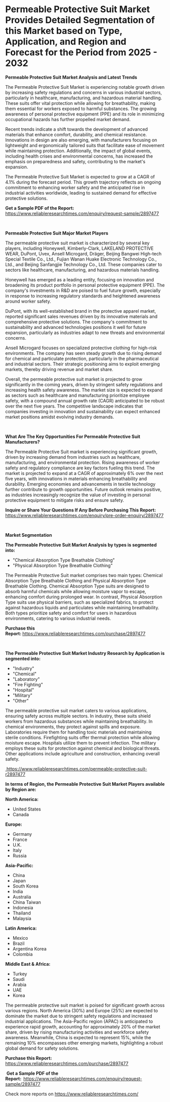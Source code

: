 <p><h1>Permeable Protective Suit Market Provides Detailed Segmentation of this Market based on Type, Application, and Region and Forecast for the Period from 2025 - 2032</h1></p><p><strong>Permeable Protective Suit Market Analysis and Latest Trends</strong></p>
<p><p>The Permeable Protective Suit Market is experiencing notable growth driven by increasing safety regulations and concerns in various industrial sectors, particularly in healthcare, manufacturing, and hazardous material handling. These suits offer vital protection while allowing for breathability, making them essential for workers exposed to harmful substances. The growing awareness of personal protective equipment (PPE) and its role in minimizing occupational hazards has further propelled market demand.</p><p>Recent trends indicate a shift towards the development of advanced materials that enhance comfort, durability, and chemical resistance. Innovations in design are also emerging, with manufacturers focusing on lightweight and ergonomically tailored suits that facilitate ease of movement while maintaining protection. Additionally, the impact of global events, including health crises and environmental concerns, has increased the emphasis on preparedness and safety, contributing to the market's expansion.</p><p>The Permeable Protective Suit Market is expected to grow at a CAGR of 4.1% during the forecast period. This growth trajectory reflects an ongoing commitment to enhancing worker safety and the anticipated rise in industrial activities worldwide, leading to sustained demand for effective protective solutions.</p></p>
<p><strong>Get a Sample PDF of the Report:&nbsp;</strong> <a href="https://www.reliableresearchtimes.com/enquiry/request-sample/2897477?utm_campaign=2201&utm_medium=2&utm_source=Github&utm_content=ia&utm_term=15032025&utm_id=permeable-protective-suit">https://www.reliableresearchtimes.com/enquiry/request-sample/2897477</a></p>
<p>&nbsp;</p>
<p><strong>Permeable Protective Suit Major Market Players</strong></p>
<p><p>The permeable protective suit market is characterized by several key players, including Honeywell, Kimberly-Clark, LAKELAND PROTECTIVE WEAR, DuPont, Uvex, Ansell Microgard, Dräger, Beijing Bangwei High-tech Special Textile Co., Ltd., Fujian Wanan Huake Electronic Technology Co., Ltd., and Beijing Sanfangjie Technology Co., Ltd. These companies cater to sectors like healthcare, manufacturing, and hazardous materials handling.</p><p>Honeywell has emerged as a leading entity, focusing on innovation and broadening its product portfolio in personal protective equipment (PPE). The company's investments in R&D are poised to fuel future growth, especially in response to increasing regulatory standards and heightened awareness around worker safety.</p><p>DuPont, with its well-established brand in the protective apparel market, reported significant sales revenues driven by its innovative materials and comprehensive protective solutions. The company's commitment to sustainability and advanced technologies positions it well for future expansion, particularly as industries adapt to new threats and environmental concerns.</p><p>Ansell Microgard focuses on specialized protective clothing for high-risk environments. The company has seen steady growth due to rising demand for chemical and particulate protection, particularly in the pharmaceutical and industrial sectors. Their strategic positioning aims to exploit emerging markets, thereby driving revenue and market share.</p><p>Overall, the permeable protective suit market is projected to grow significantly in the coming years, driven by stringent safety regulations and increasing health safety awareness. The market size is expected to expand as sectors such as healthcare and manufacturing prioritize employee safety, with a compound annual growth rate (CAGR) anticipated to be robust over the next five years. The competitive landscape indicates that companies investing in innovation and sustainability can expect enhanced market positions amidst evolving industry demands.</p></p>
<p>&nbsp;</p>
<p><strong>What Are The Key Opportunities For Permeable Protective Suit Manufacturers?</strong></p>
<p><p>The Permeable Protective Suit market is experiencing significant growth, driven by increasing demand from industries such as healthcare, manufacturing, and environmental protection. Rising awareness of worker safety and regulatory compliance are key factors fueling this trend. The market is projected to expand at a CAGR of approximately 6% over the next five years, with innovations in materials enhancing breathability and durability. Emerging economies and advancements in textile technology further contribute to growth opportunities. Future outlook remains positive, as industries increasingly recognize the value of investing in personal protective equipment to mitigate risks and ensure safety.</p></p>
<p><strong>Inquire or Share Your Questions If Any Before Purchasing This Report:</strong> <a href="https://www.reliableresearchtimes.com/enquiry/pre-order-enquiry/2897477?utm_campaign=2201&utm_medium=2&utm_source=Github&utm_content=ia&utm_term=15032025&utm_id=permeable-protective-suit">https://www.reliableresearchtimes.com/enquiry/pre-order-enquiry/2897477</a></p>
<p>&nbsp;</p>
<p><strong>Market Segmentation</strong></p>
<p><strong>The Permeable Protective Suit Market Analysis by types is segmented into:</strong></p>
<p><ul><li>"Chemical Absorption Type Breathable Clothing"</li><li>"Physical Absorption Type Breathable Clothing"</li></ul></p>
<p><p>The Permeable Protective Suit market comprises two main types: Chemical Absorption Type Breathable Clothing and Physical Absorption Type Breathable Clothing. Chemical Absorption Type suits are designed to absorb harmful chemicals while allowing moisture vapor to escape, enhancing comfort during prolonged wear. In contrast, Physical Absorption Type suits use physical barriers, such as specialized fabrics, to protect against hazardous liquids and particulates while maintaining breathability. Both types prioritize safety and comfort for users in hazardous environments, catering to various industrial needs.</p></p>
<p><strong>Purchase this Report:&nbsp;</strong><a href="https://www.reliableresearchtimes.com/purchase/2897477?utm_campaign=2201&utm_medium=2&utm_source=Github&utm_content=ia&utm_term=15032025&utm_id=permeable-protective-suit">https://www.reliableresearchtimes.com/purchase/2897477</a></p>
<p>&nbsp;</p>
<p><strong>The Permeable Protective Suit Market Industry Research by Application is segmented into:</strong></p>
<p><ul><li>"Industry"</li><li>"Chemical"</li><li>"Laboratory"</li><li>"Fire Fighting"</li><li>"Hospital"</li><li>"Military"</li><li>"Other"</li></ul></p>
<p><p>The permeable protective suit market caters to various applications, ensuring safety across multiple sectors. In industry, these suits shield workers from hazardous substances while maintaining breathability. In chemical environments, they protect against spills and exposure. Laboratories require them for handling toxic materials and maintaining sterile conditions. Firefighting suits offer thermal protection while allowing moisture escape. Hospitals utilize them to prevent infection. The military employs these suits for protection against chemical and biological threats. Other applications include agriculture and construction, enhancing overall safety.</p></p>
<p><a href="https://www.reliableresearchtimes.com/permeable-protective-suit-r2897477?utm_campaign=2201&utm_medium=2&utm_source=Github&utm_content=ia&utm_term=15032025&utm_id=permeable-protective-suit">&nbsp;https://www.reliableresearchtimes.com/permeable-protective-suit-r2897477</a></p>
<p><strong>In terms of Region, the Permeable Protective Suit Market Players available by Region are:</strong></p>
<p>
    <p> <strong> North America: </strong>
        <ul>
            <li>United States</li>
            <li>Canada</li>
        </ul>
        </p> 
    <p> <strong> Europe: </strong>
        <ul>
            <li>Germany</li>
            <li>France</li>
            <li>U.K.</li>
            <li>Italy</li>
            <li>Russia</li>
        </ul>
        </p> 
    <p> <strong> Asia-Pacific: </strong>
        <ul>
            <li>China</li>
            <li>Japan</li>
            <li>South Korea</li>
            <li>India</li>
            <li>Australia</li>
            <li>China Taiwan</li>
            <li>Indonesia</li>
            <li>Thailand</li>
            <li>Malaysia</li>
        </ul>
        </p> 
    <p> <strong> Latin America: </strong>
        <ul>
            <li>Mexico</li>
            <li>Brazil</li>
            <li>Argentina Korea</li>
            <li>Colombia</li>
        </ul>
        </p> 
    <p> <strong> Middle East & Africa: </strong>
        <ul>
            <li>Turkey</li>
            <li>Saudi</li>
            <li>Arabia</li>
            <li>UAE</li>
            <li>Korea</li>
        </ul>
    </p>
    </p>
<p><p>The permeable protective suit market is poised for significant growth across various regions. North America (30%) and Europe (25%) are expected to dominate the market due to stringent safety regulations and increased industrial applications. The Asia-Pacific region (APAC) is anticipated to experience rapid growth, accounting for approximately 20% of the market share, driven by rising manufacturing activities and workforce safety awareness. Meanwhile, China is expected to represent 15%, while the remaining 10% encompasses other emerging markets, highlighting a robust global demand for safety solutions.</p></p>
<p><strong>Purchase this Report: </strong><a href="https://www.reliableresearchtimes.com/purchase/2897477?utm_campaign=2201&utm_medium=2&utm_source=Github&utm_content=ia&utm_term=15032025&utm_id=permeable-protective-suit">https://www.reliableresearchtimes.com/purchase/2897477</a></p>
<p>&nbsp;<strong>Get a Sample PDF of the Report:&nbsp;&nbsp;</strong><a href="https://www.reliableresearchtimes.com/enquiry/request-sample/2897477?utm_campaign=2201&utm_medium=2&utm_source=Github&utm_content=ia&utm_term=15032025&utm_id=permeable-protective-suit">https://www.reliableresearchtimes.com/enquiry/request-sample/2897477</a></p>
<p><strong></strong></p>
<p>Check more reports on <a href="https://www.reliableresearchtimes.com/?utm_campaign=2201&utm_medium=2&utm_source=Github&utm_content=ia&utm_term=15032025&utm_id=permeable-protective-suit">https://www.reliableresearchtimes.com/</a></p>